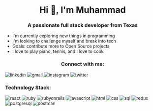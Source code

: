 <h1 align="center">Hi 👋, I'm Muhammad</h1>
<h3 align="center">A passionate full stack developer from Texas</h3>

<ul>
    <li>I'm currently exploring new things in programming</li>
    <li>I'm looking to challenge myself and break into tech</li>
    <li>Goals: contribute more to Open Source projects</li>
    <li>I love to play piano, tennis, and I love to cook</li>
</ul>

<h3 align="center">Connect with me:</h3>
<a 
    href="https://www.linkedin.com/in/hadyanrendusara/"
>
    <img
        src="https://img.shields.io/badge/LinkedIn-0077B5?style=for-the-badge&logo=linkedin&logoColor=white"
        alt="linkedin"
    >
</a>
<a
    href="mailto: adyrendusara@gmail.com"
>
    <img
        src="https://img.shields.io/badge/Gmail-D14836?style=for-the-badge&logo=gmail&logoColor=white"
        alt="gmail"
    >
</a>
<a
    href="https://www.instagram.com/hadyanrendurasa/?hl=en"
>
    <img
        src="https://img.shields.io/badge/Instagram-E4405F?style=for-the-badge&logo=instagram&logoColor=white"
        alt="instagram"
    >
</a>
<a
    href="https://twitter.com/AdyIsTweeting"
>
    <img
        src="https://img.shields.io/badge/Twitter-1DA1F2?style=for-the-badge&logo=twitter&logoColor=white"
        alt="twitter"
    >
</a>

<h3>Technology Stack:</h3>
<p align="left" style="pointer-events: none">
    <img 
        src="https://img.shields.io/badge/React-20232A?style=for-the-badge&logo=react&logoColor=61DAFB"
        alt="react"
    >
    </img>
    <img 
        src="https://img.shields.io/badge/Ruby-CC342D?style=for-the-badge&logo=ruby&logoColor=white"
        alt="ruby"
    >
    </img>
    <img 
        src="https://img.shields.io/badge/Ruby_on_Rails-CC0000?style=for-the-badge&logo=ruby-on-rails&logoColor=white"
        alt="rubyonrails"
    >
    </img>
    <img 
        src="https://img.shields.io/badge/JavaScript-323330?style=for-the-badge&logo=javascript&logoColor=F7DF1E"
        alt="javascript"
    >
    </img>
    <img 
        src="https://img.shields.io/badge/HTML5-E34F26?style=for-the-badge&logo=html5&logoColor=white"
        alt="html"
    >
    </img>
    <img 
        src="https://img.shields.io/badge/CSS3-1572B6?style=for-the-badge&logo=css3&logoColor=white"
        alt="css"
    >
    </img>
    <img 
        src="https://img.shields.io/badge/MySQL-005C84?style=for-the-badge&logo=mysql&logoColor=white"
        alt="sql"
    >
    </img>
    <img 
        src="https://img.shields.io/badge/Redux-593D88?style=for-the-badge&logo=redux&logoColor=white"
        alt="redux"
    >
    </img>
    <img 
        src="https://img.shields.io/badge/PostgreSQL-316192?style=for-the-badge&logo=postgresql&logoColor=white"
        alt="postgresql"
    >
    </img>
    <img 
        src="https://img.shields.io/badge/Postman-FF6C37?style=for-the-badge&logo=Postman&logoColor=white"
        alt="postman"
    >
    </img>
</p>





